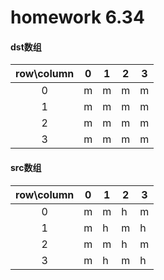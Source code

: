# homework 6.34

#### dst数组
|row\column	|0|1|2|3|
|:-:		|-|-|-|-|
|0			|m|m|m|m|
|1			|m|m|m|m|
|2			|m|m|m|m|
|3			|m|m|m|m|

#### src数组
|row\column	|0|1|2|3|
|:-:		|-|-|-|-|
|0			|m|m|h|m|
|1			|m|h|m|h|
|2			|m|m|h|m|
|3			|m|h|m|h|